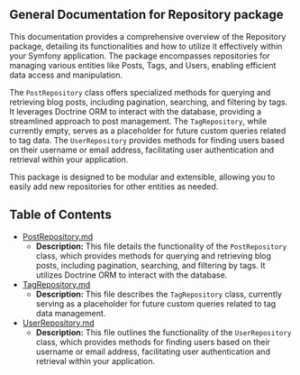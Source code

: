 ## General Documentation for Repository package

This documentation provides a comprehensive overview of the Repository package, detailing its functionalities and how to utilize it effectively within your Symfony application. The package encompasses repositories for managing various entities like Posts, Tags, and Users, enabling efficient data access and manipulation. 

The `PostRepository` class offers specialized methods for querying and retrieving blog posts, including pagination, searching, and filtering by tags. It leverages Doctrine ORM to interact with the database, providing a streamlined approach to post management. The `TagRepository`, while currently empty, serves as a placeholder for future custom queries related to tag data.  The `UserRepository` provides methods for finding users based on their username or email address, facilitating user authentication and retrieval within your application.

This package is designed to be modular and extensible, allowing you to easily add new repositories for other entities as needed.


## Table of Contents
- [PostRepository.md](PostRepository.md) 
  - **Description:** This file details the functionality of the `PostRepository` class, which provides methods for querying and retrieving blog posts, including pagination, searching, and filtering by tags. It utilizes Doctrine ORM to interact with the database.
- [TagRepository.md](TagRepository.md) 
  - **Description:** This file describes the `TagRepository` class, currently serving as a placeholder for future custom queries related to tag data management.
- [UserRepository.md](UserRepository.md) 
  - **Description:** This file outlines the functionality of the `UserRepository` class, which provides methods for finding users based on their username or email address, facilitating user authentication and retrieval within your application.




